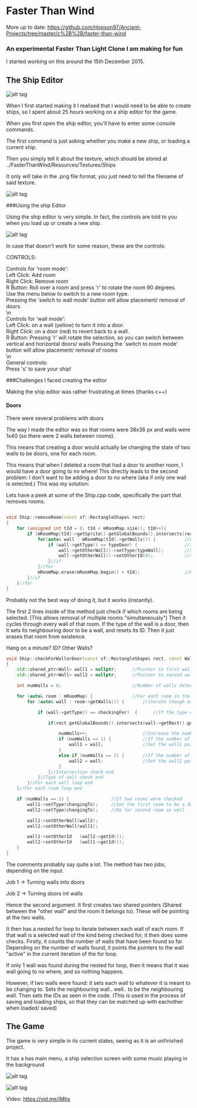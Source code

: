 # Faster Than Wind 

More up to date: https://github.com/Hopson97/Ancient-Projects/tree/master/c%2B%2B/faster-than-wind

### An experimental Faster Than Light Clone I am making for fun

I started working on this around the 15th December 2015.

## The Ship Editor

![alt tag](http://puu.sh/mKzOv/4b20f531ab.jpg "The ship editor.")

When I first started making it I realised that I would need to be able to create ships, so I spent about 25 hours working on a ship editor for the game.


When you first open the ship editor, you'll have to enter some console commands. 

The first command is just asking whether you make a new ship, or loading a current ship.

Then you simply tell it about the texture, which should be stored at ../FasterThanWind/Resources/Textures/Ships

It only will take in the .png file format, you just need to tell the filename of said texture.

![alt tag](http://puu.sh/mKztb/31a9b0fbcc.png "The ship editor start up,")

###Using the ship Editor

Using the ship editor is very simple. In fact, the controls are told to you when you load up or create a new ship. 

![alt tag](http://puu.sh/mKAbl/e976eb63df.png "The ship editor controls,")

In case that doesn't work for some reason, these are the controls:


CONTROLS:                                                                           
                                                                    
Controls for 'room mode':                                                           
Left Click: Add room                                                                
Right Click: Remove room                                                            
R Button: Roll over a room and press 'r' to rotate the room 90 degrees.             
Use the menu below to switch to a new room type.                                    
Pressing the 'switch to wall mode' button will allow placement/ removal of doors    
\n                                                                                  
Controls for 'wall mode':                                                           
Left Click: on a wall (yellow) to turn it into a door.                              
Right Click: on a door (red) to revert back to a wall.                              
R Button: Pressing 'r' will rotate the selection, so you can switch between vertical and horizontal doors/ walls
Pressing the 'switch to room mode' button will allow placement/ removal of rooms    
\n                                                                                  
General controls:                                                                   
Press 's' to save your ship!                                                        



###Challenges I faced creating the editor

Making the ship editor was rather frustrating at times (thanks c++)

#### Doors

There were several problems with doors

The way I made the editor was so that rooms were 38x38 px and walls were 1x40 (so there were 2 walls between rooms). 

This means that creating a door would actually be changing the state of two walls to be doors, one for each room.

This means that when I deleted a room that had a door to another room, I would have a door going to no where! 
This directly leads to the second problem: I don't want to be adding a door to no where (aka if only one wall is selected.) This was my solution:

Lets have a peek at some of the Ship.cpp code, specifically the part that removes rooms.

```C++

void Ship::removeRoom(const sf::RectangleShape& rect)
{
    for (unsigned int tId = 0; tId < mRoomMap.size(); tId++){                                   //Go through each room
        if (mRoomMap[tId]->getSprite().getGlobalBounds().intersects(rect.getGlobalBounds())){   //If intersecting between room and selection rectangle
            for(auto& wall : mRoomMap[tId]->getWalls()) {           //Go through the walls of the room
                if (wall->getType() == typeDoor) {                  //If the wall is a door
                    wall->getOtherWall()->setType(typeWall);        //Set it's neighbouring door into a wall
                    wall->getOtherWall()->setOtherId(0);            //Set it's "other ID" to 0, as it no longer has a neighbour door
                }//if
            }//for
            mRoomMap.erase(mRoomMap.begin() + tId);                 //Remove it.
        }//if
    }//for
}
```

Probably not the best way of doing it, but it works (instantly).

The first 2 lines inside of the method just check if which rooms are being selected. (This allows removal of multiple rooms "simultaneously")
Then it cycles through every wall of that room. If the type of the wall is a door, then it sets its neighbouring door to be a wall, and resets its ID. 
Then it just erases that room from existence.

Hang on a minute? ID? Other Walls? 

```C++
void Ship::checkForWallorDoor(const sf::RectangleShape& rect, const WallOrDoor checkingFor, const WallOrDoor changingTo)
{
    std::shared_ptr<Wall> wall1 = nullptr;      //Pointer to first wall
    std::shared_ptr<Wall> wall2 = nullptr;      //Pointer to second wall

    int numWalls = 0;                           //Number of walls detected

    for (auto& room : mRoomMap) {               //For each room in the ship
        for (auto& wall : room->getWalls()) {       //iterate though each wall of said room

            if (wall->getType() == checkingFor)  {      //If the type of room is the room being checked for

                if(rect.getGlobalBounds().intersects(wall->getRect().getGlobalBounds() ) ) {    //and has an intersection with the "ghost"

                    numWalls++;                     //Increase the number of walls this is true to by 1
                    if (numWalls == 1) {            //If the number of walls this is true to in the loop is equal to 1
                        wall1 = wall;               //Set the wall1 pointer to point to the wall
                    }
                    else if (numWalls == 2) {       //If the number of walls this is true to in the loop is equal to 2
                        wall2 = wall;               //Set the wall2 pointer to point to the second wall
                    }
                }//Intersection check end
            }//Type of wall check end
        }//For each wall loop end
    }//For each room loop end

    if (numWalls == 2) {                //If two rooms were checked
        wall1->setType(changingTo);     //Set the first room to be a door or a wall
        wall2->setType(changingTo);     //Do for second room as well

        wall1->setOtherWall(wall2);
        wall2->setOtherWall(wall1);

        wall1->setOtherId   (wall2->getId());
        wall2->setOtherId   (wall1->getId());
    }
}
```

The comments probably say quite a lot. The method has two jobs, depending on the input.

Job 1 -> Turning walls into doors

Job 2 -> Turning doors int walls

Hence the second argument. It first creates two shared pointers (Shared between the "other wall" and the room it belongs to). These will be pointing at the two walls.

It then has a nested for loop to iterate between each wall of each room. If that wall is a selected wall of the kind being checked for, it then does some checks.
Firstly, it counts the number of walls that have been found so far. Depending on the number of walls found, it points the pointers to the wall "active" in the current iteration of the for loop.

If only 1 wall was found during the nested for loop, then it means that it was wall going to no where, and so nothing happens.

However, if two walls were found:
it sets each wall to whatever it is meant to be changing to.
Sets the neighbouring wall.. well.. to be the neighbouring wall.
Then sets the IDs as seen in the code. (This is used in the process of saving and loading ships, so that they can be matched up with eachother when loaded/ saved)

## The Game

The game is very simple in its current states, seeing as it is an unfinished project.

It has a has main menu, a ship selection screen with some music playing in the background

![alt tag](http://puu.sh/nVANA/6e4dc31862.jpg "Main menu,")

![alt tag](http://puu.sh/nVAOM/a120e9c70f.jpg "Ship Selector,")

Video: https://vid.me/jMhx

